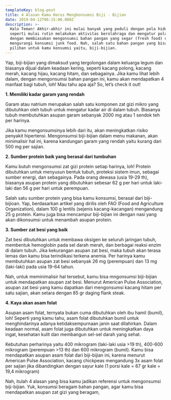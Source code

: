 ```yaml
---
templateKey: blog-post
title: 4 Alasan Kamu Harus Mengkonsumsi Biji - Bijian
date: 2019-04-12T06:15:00.000Z
description: >-
  Halo Teman! Akhir-akhir ini mulai banyak yang peduli dengan pola hidup sehat,
  seperti mulai rutin melakukan aktivitas berolahraga dan mengatur pola makan
  dengan membiasakan mengonsumsi bahan pangan yang segar (fresh food) dan
  mengurangi konsumsi junk food. Nah, salah satu bahan pangan yang bisa menjadi
  pilihan untuk kamu konsumsi yaitu, biji-bijian.
---
```

Yap, biji-bijian yang dimaksud yang tergolongan dalam keluarga legum dan biasanya dijual dalam keadaan kering, seperti kacang polong, kacang merah, kacang hijau, kacang hitam, dan sebagainya. Jika kamu lihat lebih dalam, dengan mengonsumsi bahan pangan ini, kamu akan mendapatkan 4 manfaat bagi tubuh, loh! Mau tahu apa aja? So, let’s check it out!

**1. Memiliki kadar garam yang rendah**

Garam atau natrium merupakan salah satu komponen zat gizi mikro yang dibutuhkan oleh tubuh untuk mengatur kadar air di dalam tubuh. Biasanya tubuh membutuhkan asupan garam sebanyak 2000 mg atau 1 sendok teh per harinya.

Jika kamu mengonsumsinya lebih dari itu, akan meningkatkan risiko penyakit hipertensi. Mengonsumsi biji-bijian dalam menu makanan, akan minimalisir hal ini, karena kandungan garam yang rendah yaitu kurang dari 500 mg per sajian.

**2. Sumber protein baik yang berasal dari tumbuhan**

Kamu butuh mengonsumsi zat gizi protein setiap harinya, loh! Protein dibutuhkan untuk menyusun bentuk tubuh, proteksi sistem imun, sebagai sumber energi, dan sebagainya. Pada orang dewasa (usia 19-29 th), biasanya asupan protein yang dibutuhkan sebesar 62 g per hari untuk laki-laki dan 56 g per hari untuk perempuan.

Salah satu sumber protein yang bisa kamu konsumsi, berasal dari biji-bijioan. Yap, berdasarkan artikel yang dirilis oleh FAO (Food and Agriculture Organization), dalam 100 g lentils (sejenis kacang-kacangan) mengandung 25 g protein. Kamu juga bisa mencampur biji-bijian ini dengan nasi yang akan dikonsumsi untuk menambah asupan protein.

**3. Sumber zat besi yang baik**

Zat besi dibutuhkan untuk membawa oksigen ke seluruh jaringan tubuh, membentuk hemoglobin pada sel darah merah, dan berbagai reaksi enzim di dalam tubuh. Jika kekurangan asupan zat besi, maka tubuh akan terasa lemas dan kamu bisa terindikasi terkena anemia. Per harinya kamu membutuhkan asupan zat besi sebanyak 26 mg (perempuan) dan 13 mg (laki-laki) pada usia 19-64 tahun.

Nah, untuk meminimalisir hal tersebut, kamu bisa mngonsumsi biji-bijian untuk mendapatkan asupan zat besi. Menurut American Pulse Association, asupan zat besi yang kamu dapatkan dari mengonsumsi kacang hitam per satu sajian, akan setara dengan 85 gr daging flank steak.

**4. Kaya akan asam folat**

Asupan asam folat, ternyata bukan cuma dibutuhkan oleh ibu hamil (bumil), loh! Seperti yang kamu tahu, asam folat dibutuhkan bumil untuk menghindarinya adanya ketidaksempurnaan janin saat dilahirkan. Dalam keadaan normal, asam folat juga dibutuhkan untuk meningkatkan daya ingat, kesehatan kulit dan membangun sel-sel darah yang sehat.

Kebutuhan perharinya yaitu 400 mikrogram (laki-laki usia >19 th), 400-600 mikrogram (perempuan >13 th) dan 600 mikrogram (bumil). Kamu bisa mendapatkan asupan asam folat dari biji-bijian ini, karena menurut American Pulse Association, kacang chickpeas mengandung 3x asam folat per sajian jika dibandingkan dengan sayur kale (1 porsi kale = 67 gr kale = 19,4 mikrogram)

Nah, itulah 4 alasan yang bisa kamu jadikan referensi untuk mengonsumsi biji-bijian. Yuk, konsumsi beragam bahan pangan, agar kamu bisa mendapatkan asupan zat gizi yang beragam,
